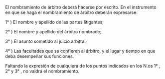 El nombramiento de árbitro deberá hacerse por escrito. En el instrumento en que se haga el nombramiento de árbitro deberán expresarse:

1° ) El nombre y apellido de las partes litigantes;

2° ) El nombre y apellido del árbitro nombrado;

3° ) El asunto sometido al juicio arbitral;

4° ) Las facultades que se confieren al árbitro, y el lugar y tiempo en que deba desempeñar sus funciones.

Faltando la expresión de cualquiera de los puntos indicados en los N.os 1° , 2°  y 3° , no valdrá el nombramiento.
